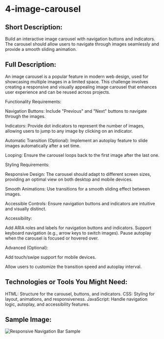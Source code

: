 # 4-image-carousel


## Short Description:

Build an interactive image carousel with navigation buttons and indicators. The carousel should allow users to navigate through images seamlessly and provide a smooth sliding animation.


## Full Description:

An image carousel is a popular feature in modern web design, used for showcasing multiple images in a limited space. This challenge involves creating a responsive and visually appealing image carousel that enhances user experience and can be reused across projects.


Functionality Requirements:

Navigation Buttons: Include "Previous" and "Next" buttons to navigate through the images.

Indicators: Provide dot indicators to represent the number of images, allowing users to jump to any image by clicking on an indicator.

Automatic Transition (Optional): Implement an autoplay feature to slide images automatically after a set time.

Looping: Ensure the carousel loops back to the first image after the last one.


Styling Requirements:

Responsive Design: The carousel should adapt to different screen sizes, providing an optimal view on both desktop and mobile devices.

Smooth Animations: Use transitions for a smooth sliding effect between images.

Accessible Controls: Ensure navigation buttons and indicators are intuitive and visually distinct.


Accessibility:

Add ARIA roles and labels for navigation buttons and indicators.
Support keyboard navigation (e.g., arrow keys to switch images).
Pause autoplay when the carousel is focused or hovered over.


Advanced (Optional):

Add touch/swipe support for mobile devices.

Allow users to customize the transition speed and autoplay interval.


## Technologies or Tools You Might Need:

HTML: Structure for the carousel, buttons, and indicators.
CSS: Styling for layout, animations, and responsiveness.
JavaScript: Handle navigation logic, autoplay, and accessibility features.

## Sample Image:
![Responsive Navigation Bar Sample](https://amirdehi.ir/wp-content/uploads/2024/12/modal-popup.jpg)
